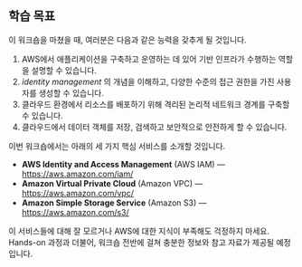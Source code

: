 ## 학습 목표

이 워크숍을 마쳤을 때, 여러분은 다음과 같은 능력을 갖추게 될 것입니다.

1. AWS에서 애플리케이션을 구축하고 운영하는 데 있어 기반 인프라가 수행하는 역할을 설명할 수 있습니다.
2. *identity management* 의 개념을 이해하고, 다양한 수준의 접근 권한을 가진 사용자를 생성할 수 있습니다.
3. 클라우드 환경에서 리소스를 배포하기 위해 격리된 논리적 네트워크 경계를 구축할 수 있습니다.
4. 클라우드에서 데이터 객체를 저장, 검색하고 보안적으로 안전하게 할 수 있습니다.

이번 워크숍에서는 아래의 세 가지 핵심 서비스를 소개할 것입니다.

- **AWS Identity and Access Management** (AWS IAM) — [https://aws.amazon.com/iam/ ](https://aws.amazon.com/iam/)
- **Amazon Virtual Private Cloud** (Amazon VPC) — [https://aws.amazon.com/vpc/ ](https://aws.amazon.com/vpc/)
- **Amazon Simple Storage Service** (Amazon S3) — [https://aws.amazon.com/s3/ ](https://aws.amazon.com/s3/)

이 서비스들에 대해 잘 모르거나 AWS에 대한 지식이 부족해도 걱정하지 마세요. Hands-on 과정과 더불어, 워크숍 전반에 걸쳐 충분한 정보와 참고 자료가 제공될 예정입니다.
